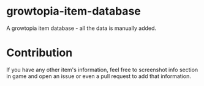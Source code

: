 # growtopia-item-database
A growtopia item database - all the data is manually added.

# Contribution
If you have any other item's information, feel free to screenshot info section in game and open an issue or even a pull request to add that information.
